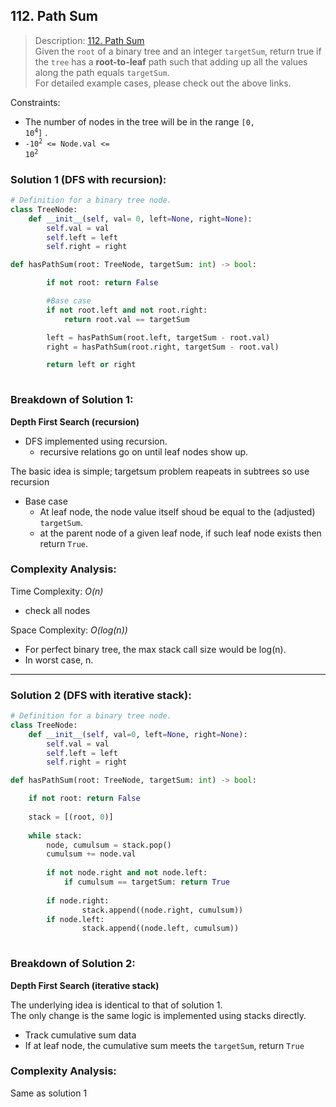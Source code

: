 ## 112. Path Sum

>Description: [112. Path Sum](https://leetcode.com/problems/path-sum/)\
Given the `root` of a binary tree and an integer `targetSum`, return true if the `tree` has a **root-to-leaf** path such that adding up all the values along the path equals `targetSum`.\
For detailed example cases, please check out the above links.

Constraints:

- The number of nodes in the tree will be in the range <code>[0, 10<sup>4</sup>]</code> .
- <code>-10<sup>2</sup> <= Node.val <= 10<sup>2</sup></code> 


### Solution 1 (DFS with recursion): 

```python
# Definition for a binary tree node.
class TreeNode:
    def __init__(self, val= 0, left=None, right=None):
        self.val = val
        self.left = left
        self.right = right

def hasPathSum(root: TreeNode, targetSum: int) -> bool:

        if not root: return False

        #Base case
        if not root.left and not root.right:
            return root.val == targetSum

        left = hasPathSum(root.left, targetSum - root.val)
        right = hasPathSum(root.right, targetSum - root.val)

        return left or right
        
```
### Breakdown of Solution 1:

**Depth First Search (recursion)**

- DFS implemented using recursion.
    - recursive relations go on until leaf nodes show up.

The basic idea is simple; targetsum problem reapeats in subtrees so use recursion

- Base case
    - At leaf node, the node value itself shoud be equal to the (adjusted) `targetSum`.
    - at the parent node of a given leaf node, if such leaf node exists then return `True`.


### Complexity Analysis:

Time Complexity: *O(n)*

- check all nodes

Space Complexity: *O(log(n))*

- For perfect binary tree, the max stack call size would be log(n).
- In worst case, n.
    
---

### Solution 2 (DFS with iterative stack): 

```python
# Definition for a binary tree node.
class TreeNode:
    def __init__(self, val=0, left=None, right=None):
        self.val = val
        self.left = left
        self.right = right

def hasPathSum(root: TreeNode, targetSum: int) -> bool:

    if not root: return False
    
    stack = [(root, 0)]
    
    while stack:
        node, cumulsum = stack.pop()
        cumulsum += node.val
        
        if not node.right and not node.left:
            if cumulsum == targetSum: return True
        
        if node.right:
                stack.append((node.right, cumulsum))
        if node.left:
                stack.append((node.left, cumulsum))
        
```
### Breakdown of Solution 2:

**Depth First Search (iterative stack)**

The underlying idea is identical to that of solution 1.\
The only change is the same logic is implemented using stacks directly.

- Track cumulative sum data
- If at leaf node, the cumulative sum meets the `targetSum`, return `True`


### Complexity Analysis:

Same as solution 1